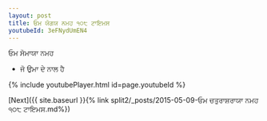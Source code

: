 ```yaml
---
layout: post
title: ਓਮ ਯੋਗਯ ਨਮਹ ੧੦੮ ਟਾਇਮਸ
youtubeId: 3eFNydUmEN4
---
```

 
 
 ਓਮ ਸੋਮਾਯਾ ਨਮਹ  
 
 -  ਜੋ ਉਮਾ ਦੇ ਨਾਲ ਹੈ 
 
  
 
  
 
 
 
 
 
 


{% include youtubePlayer.html id=page.youtubeId %}
 
[Next]({{ site.baseurl }}{% link  split2/_posts/2015-05-09-ਓਮ ਚਤੁਰਾਸ਼ਰਾਯਾ ਨਮਹ ੧੦੮ ਟਾਇਮਸ.md%})
 
